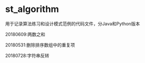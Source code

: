 ﻿# st_algorithm
用于记录算法练习和设计模式范例的代码文件，分Java和Python版本

20180609:两数之和

20180531:删除排序数组中的重复项

20180728:字符串反转

